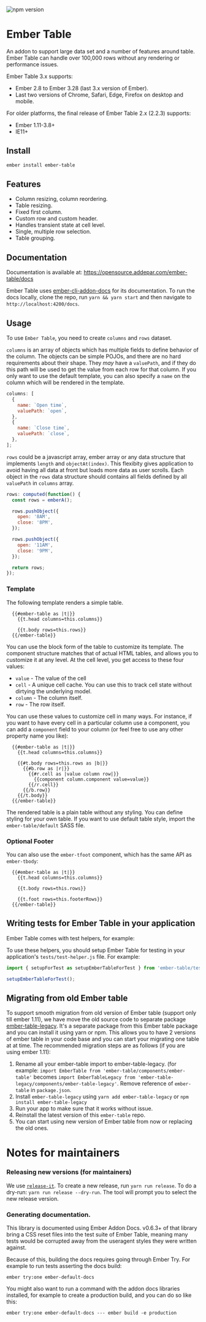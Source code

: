 ![npm version](https://img.shields.io/npm/v/ember-table)

# Ember Table

An addon to support large data set and a number of features around table. Ember Table can
handle over 100,000 rows without any rendering or performance issues.

Ember Table 3.x supports:

* Ember 2.8 to Ember 3.28 (last 3.x version of Ember).
* Last two versions of Chrome, Safari, Edge, Firefox on desktop and mobile.

For older platforms, the final release of Ember Table 2.x (2.2.3) supports:

* Ember 1.11-3.8+
* IE11+

## Install

```bash
ember install ember-table
```

## Features

- Column resizing, column reordering.
- Table resizing.
- Fixed first column.
- Custom row and custom header.
- Handles transient state at cell level.
- Single, multiple row selection.
- Table grouping.

## Documentation

Documentation is available at: https://opensource.addepar.com/ember-table/docs

Ember Table uses [ember-cli-addon-docs](https://github.com/ember-learn/ember-cli-addon-docs) for its documentation.
To run the docs locally, clone the repo, run `yarn && yarn start` and then navigate to `http://localhost:4200/docs`.

## Usage

To use `Ember Table`, you need to create `columns` and `rows` dataset.

`columns` is an array of objects which has multiple fields to define behavior of the column.
The objects can be simple POJOs, and there are no hard requirements about their shape.
They _may_ have a `valuePath`, and if they do this path will be used to get the value from
each row for that column. If you only want to use the default template, you can also
specify a `name` on the column which will be rendered in the template.

```javascript
columns: [
  {
    name: `Open time`,
    valuePath: `open`,
  },
  {
    name: `Close time`,
    valuePath: `close`,
  },
];
```

`rows` could be a javascript array, ember array or any data structure that implements `length` and
`objectAt(index)`. This flexibity gives application to avoid having all data at front but loads more
data as user scrolls. Each object in the `rows` data structure should contains all fields defined
by all `valuePath` in `columns` array.

```javascript
rows: computed(function() {
  const rows = emberA();

  rows.pushObject({
    open: '8AM',
    close: '8PM',
  });

  rows.pushObject({
    open: '11AM',
    close: '9PM',
  });

  return rows;
});
```

### Template

The following template renders a simple table.

```
  {{#ember-table as |t|}}
    {{t.head columns=this.columns}}

    {{t.body rows=this.rows}}
  {{/ember-table}}
```

You can use the block form of the table to customize its template. The component
structure matches that of actual HTML tables, and allows you to customize it at
any level. At the cell level, you get access to these four values:

- `value` - The value of the cell
- `cell` - A unique cell cache. You can use this to track cell state without
  dirtying the underlying model.
- `column` - The column itself.
- `row` - The row itself.

You can use these values to customize cell in many ways. For instance, if you
want to have every cell in a particular column use a component, you can add a
`component` field to your column (or feel free to use any other property name
you like):

```
  {{#ember-table as |t|}}
    {{t.head columns=this.columns}}

    {{#t.body rows=this.rows as |b|}}
      {{#b.row as |r|}}
        {{#r.cell as |value column row|}}
          {{component column.component value=value}}
        {{/r.cell}}
      {{/b.row}}
    {{/t.body}}
  {{/ember-table}}
```

The rendered table is a plain table without any styling. You can define styling for your own table.
If you want to use default table style, import the `ember-table/default` SASS file.

### Optional Footer

You can also use the `ember-tfoot` component, which has the same API as
`ember-tbody`:

```
  {{#ember-table as |t|}}
    {{t.head columns=this.columns}}

    {{t.body rows=this.rows}}

    {{t.foot rows=this.footerRows}}
  {{/ember-table}}
```

## Writing tests for Ember Table in your application

Ember Table comes with test helpers, for example:

To use these helpers, you should setup Ember Table for testing in your application's `tests/test-helper.js` file. For example:

```js
import { setupForTest as setupEmberTableForTest } from 'ember-table/test-support';

setupEmberTableForTest();
```

## Migrating from old Ember table

To support smooth migration from old version of Ember table (support only till ember 1.11), we have
move the old source code to separate package [ember-table-legacy](https://github.com/Addepar/ember-table-legacy).
It's a separate package from this Ember table package and you can install it using yarn or npm.
This allows you to have 2 versions of ember table in your code base and you can start your migrating
one table at at time. The recommended migration steps are as follows (if you are using ember 1.11):

1. Rename all your ember-table import to ember-table-legacy. (for example:
   `import EmberTable from 'ember-table/components/ember-table'` becomes
   `import EmberTableLegacy from 'ember-table-legacy/components/ember-table-legacy'`. Remove reference
   of `ember-table` in `package.json`.
2. Install `ember-table-legacy` using `yarn add ember-table-legacy` or `npm install ember-table-legacy`
3. Run your app to make sure that it works without issue.
4. Reinstall the latest version of this `ember-table` repo.
5. You can start using new version of Ember table from now or replacing the old ones.

# Notes for maintainers

### Releasing new versions (for maintainers)

We use [`release-it`](https://github.com/release-it/release-it).
To create a new release, run `yarn run release`. To do a dry-run: `yarn run release --dry-run`.
The tool will prompt you to select the new release version.

### Generating documentation.

This library is documented using Ember Addon Docs. v0.6.3+ of that library
bring a CSS reset files into the test suite of Ember Table, meaning many
tests would be corrupted away from the useragent styles they were written
against.

Because of this, building the docs requires going through Ember Try. For
example to run tests asserting the docs build:

```
ember try:one ember-default-docs
```

You might also want to run a command with the addon docs libraries installed,
for example to create a production build, and you can do so like this:

```
ember try:one ember-default-docs --- ember build -e production
```
